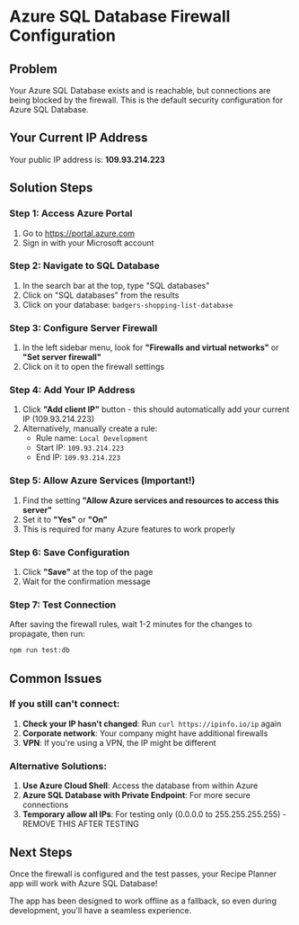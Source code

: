 # Azure SQL Database Firewall Configuration

## Problem
Your Azure SQL Database exists and is reachable, but connections are being blocked by the firewall. This is the default security configuration for Azure SQL Database.

## Your Current IP Address
Your public IP address is: **109.93.214.223**

## Solution Steps

### Step 1: Access Azure Portal
1. Go to https://portal.azure.com
2. Sign in with your Microsoft account

### Step 2: Navigate to SQL Database
1. In the search bar at the top, type "SQL databases"
2. Click on "SQL databases" from the results
3. Click on your database: `badgers-shopping-list-database`

### Step 3: Configure Server Firewall
1. In the left sidebar menu, look for **"Firewalls and virtual networks"** or **"Set server firewall"**
2. Click on it to open the firewall settings

### Step 4: Add Your IP Address
1. Click **"Add client IP"** button - this should automatically add your current IP (109.93.214.223)
2. Alternatively, manually create a rule:
   - Rule name: `Local Development`
   - Start IP: `109.93.214.223`
   - End IP: `109.93.214.223`

### Step 5: Allow Azure Services (Important!)
1. Find the setting **"Allow Azure services and resources to access this server"**
2. Set it to **"Yes"** or **"On"**
3. This is required for many Azure features to work properly

### Step 6: Save Configuration
1. Click **"Save"** at the top of the page
2. Wait for the confirmation message

### Step 7: Test Connection
After saving the firewall rules, wait 1-2 minutes for the changes to propagate, then run:
```bash
npm run test:db
```

## Common Issues

### If you still can't connect:
1. **Check your IP hasn't changed**: Run `curl https://ipinfo.io/ip` again
2. **Corporate network**: Your company might have additional firewalls
3. **VPN**: If you're using a VPN, the IP might be different

### Alternative Solutions:
1. **Use Azure Cloud Shell**: Access the database from within Azure
2. **Azure SQL Database with Private Endpoint**: For more secure connections
3. **Temporary allow all IPs**: For testing only (0.0.0.0 to 255.255.255.255) - REMOVE THIS AFTER TESTING

## Next Steps
Once the firewall is configured and the test passes, your Recipe Planner app will work with Azure SQL Database!

The app has been designed to work offline as a fallback, so even during development, you'll have a seamless experience.
